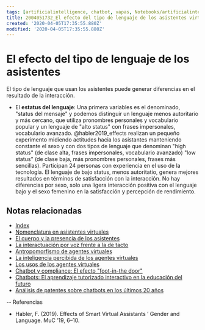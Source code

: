 ```yaml
---
tags: [artificialintelligence, chatbot, vapas, Notebooks/artificialintelligence, virtualagents, genero]
title: 2004051732_El efecto del tipo de lenguaje de los asistentes virtuales
created: '2020-04-05T17:35:55.880Z'
modified: '2020-04-05T17:35:55.880Z'
---
```


# El efecto del tipo de lenguaje de los asistentes

El tipo de lenguaje que usan los asistentes puede generar diferencias en el resultado de la interacción.

- El **estatus del lenguaje**: Una primera variables es el denominado, "status del mensaje" y podemos distinguir un lenguaje menos autoritario y más cercano, que utiliza pronombres personales y vocabulario popular y un lenguaje de "alto status" con frases impersonales, vocabulario avanzado. @habler2019_effects realizan un pequeño experimento midiendo actitudes hacia los asistantes manteniendo constante el sexo y con dos tipos de lenguaje que denominan "high status" (de clase alta, frases impersonales, vocabulario avanzado) "low status" (de clase baja, más pronombres personales, frases más sencillas). Participan 24 personas con experiencia en el uso de la tecnología. El lenguaje de bajo status, menos autoritatio, genera mejores resultados en términos de satisfacción con la interacción. No hay diferencias por sexo, solo una ligera interacción positiva con el lenguaje bajo y el sexo femenino en la satisfacción y percepción de rendimiento. 

## Notas relacionadas

- [Index](_2003101705_index.md)
- [Nomenclatura en asistentes virtuales](2004030718_nombresasistentesvirtuales.md)
- [El cuerpo y la presencia de los asistentes](2004040921_cuerpo_presencia_fisica_asistentes_virtuales.md)
- [La interactuación por voz frente a la de tacto](2004051647_effect_voice_interactions.md)
- [Antropomorfismo de agentes virtuales](2004060734_antropomorfismo_vapas.md)
- [La inteligencia percibida de los agentes virtuales](2004060750_inteligencia_percibida_agentes_virtuales.md)
- [Los usos de los agentes virtuales](2004060821_usos_virtual_agents_sistemas_duales.md)
- [Chatbot y compliance: El efecto "foot-in-the door"](2003241149_chatbots_footinthedoor_y_compliance.md)
- [Chatbots: El aprendizaje tutorizado interactivo en la educación del futuro](2003101700_aprendizaje_interactivo_educacion_futuro.md)
- [Análisis de patentes sobre chatbots en los últimos 20 años](2003250911_analisistextopatentesparachatbots.md)

--
Referencias

- Habler, F. (2019). Effects of Smart Virtual Assistants ’ Gender and Language. MuC ’19, 6–10.